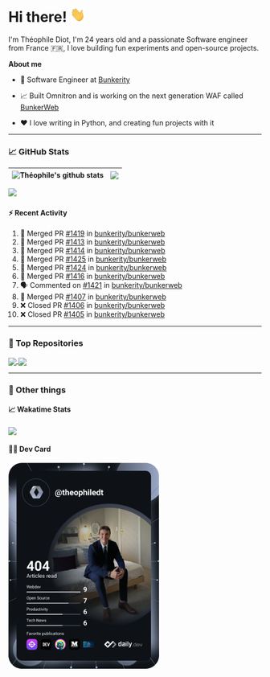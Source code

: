 # Hi there! <img src="./wave.gif" width="30px" height="30px" />

I'm Théophile Diot, I'm 24 years old and a passionate Software engineer from France 🇫🇷, I love building fun experiments and open-source projects.

**About me**

- 💼 Software Engineer at [Bunkerity](https://www.bunkerity.com/)

- 📈 Built Omnitron and is working on the next generation WAF called [BunkerWeb](https://www.bunkerweb.io)

- ❤️ I love writing in Python, and creating fun projects with it

---

### 📈 GitHub Stats

| <img align="center" src="https://github-readme-stats.vercel.app/api?username=TheophileDiot&show_icons=true&include_all_commits=true&theme=algolia&hide_border=true&rank_icon=github" alt="Théophile's github stats" /> | <img align="center" src="https://github-readme-stats.vercel.app/api/top-langs/?username=TheophileDiot&layout=compact&theme=algolia&hide_border=true" /> |
| ---------------------------------------------------------------------------------------------------------------------------------------------------------------------------------------------------------------------- | ------------------------------------------------------------------------------------------------------------------------------------------------------- |

![](https://github-readme-activity-graph.vercel.app/graph?username=TheophileDiot&theme=tokyo-night)

#### :zap: Recent Activity

<!--START_SECTION:activity-->
1. 🎉 Merged PR [#1419](https://github.com/bunkerity/bunkerweb/pull/1419) in [bunkerity/bunkerweb](https://github.com/bunkerity/bunkerweb)
2. 🎉 Merged PR [#1413](https://github.com/bunkerity/bunkerweb/pull/1413) in [bunkerity/bunkerweb](https://github.com/bunkerity/bunkerweb)
3. 🎉 Merged PR [#1414](https://github.com/bunkerity/bunkerweb/pull/1414) in [bunkerity/bunkerweb](https://github.com/bunkerity/bunkerweb)
4. 🎉 Merged PR [#1425](https://github.com/bunkerity/bunkerweb/pull/1425) in [bunkerity/bunkerweb](https://github.com/bunkerity/bunkerweb)
5. 🎉 Merged PR [#1424](https://github.com/bunkerity/bunkerweb/pull/1424) in [bunkerity/bunkerweb](https://github.com/bunkerity/bunkerweb)
6. 🎉 Merged PR [#1416](https://github.com/bunkerity/bunkerweb/pull/1416) in [bunkerity/bunkerweb](https://github.com/bunkerity/bunkerweb)
7. 🗣 Commented on [#1421](https://github.com/bunkerity/bunkerweb/issues/1421#issuecomment-2294838319) in [bunkerity/bunkerweb](https://github.com/bunkerity/bunkerweb)
8. 🎉 Merged PR [#1407](https://github.com/bunkerity/bunkerweb/pull/1407) in [bunkerity/bunkerweb](https://github.com/bunkerity/bunkerweb)
9. ❌ Closed PR [#1406](https://github.com/bunkerity/bunkerweb/pull/1406) in [bunkerity/bunkerweb](https://github.com/bunkerity/bunkerweb)
10. ❌ Closed PR [#1405](https://github.com/bunkerity/bunkerweb/pull/1405) in [bunkerity/bunkerweb](https://github.com/bunkerity/bunkerweb)
<!--END_SECTION:activity-->

---

### 🔧 Top Repositories

<a href="https://github.com/bunkerity/bunkerweb">
  <img align="center" src="https://github-readme-stats.vercel.app/api/pin/?username=Bunkerity&repo=bunkerweb&theme=algolia" />
</a>
<a href="https://github.com/TheophileDiot/Omnitron">
  <img align="center" src="https://github-readme-stats.vercel.app/api/pin/?username=TheophileDiot&repo=Omnitron&theme=algolia" />
</a>

---

### 🎉 Other things

#### 📈 Wakatime Stats

<a href="https://wakatime.com/@theophile_bunkerity">
  <img align="center" src="https://github-readme-stats.vercel.app/api/wakatime?username=3aa5ce41-c253-43d9-8441-a721e446a45f&layout=compact&theme=algolia" />
</a>

#### 👨‍💻 Dev Card

<a href="https://app.daily.dev/TheophileDt">
  <img src="./devcard.svg" width="300" alt="Théophile Diot's Dev Card"/>
</a>
